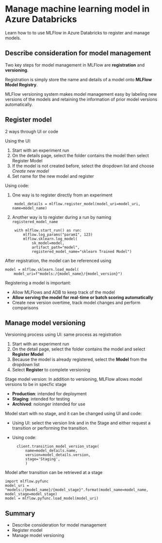 # Manage machine learning model in Azure Databricks

Learn how to to use MLFlow in Azure Databricks to register and manage models.

## Describe consideration for model management

Two key steps for model management in MLFlow are **registration** and **versioning**.

Registration is simply store the name and details of a model onto **MLFlow Model Registry**.

MLFlow versioning system makes model management easy by labeling new versions of the models and retaining the information of prior model versions automatically.

## Register model

2 ways through UI or code

Using the UI:
1. Start with an experiment run
2. On the details page, select the folder contains the model then select Register Model
3. If the model is not created before, select the dropdown list and choose *Create new model*
4. Set name for the new model and register

Using code:
1. One way is to register directly from an experiment

        model_details = mlflow.register_model(model_uri=model_uri, name=model_name)
2. Another way is to register during a run by naming `registered_model_name`

        with mlflow.start_run() as run:
            mlflow.log_params("param1", 123)
            mlflow.sklearn.log_model(
                sk_model=model,
                artifact_path="model",
                registered_model_name="sklearn Trained Model")

After registration, the model can be referenced using

    model = mlflow.sklearn.load_model(
        model_uri=f"models:/{model_name}/{model_version}")

Registering a model is important:
- Allow MLFlows and ADB to keep track of the model
- **Allow serving the model for real-time or batch scoring automatically**
- Create new version overtime, track model changes and perform comparisons

## Manage model versioning

Versioning process using UI: same process as registration
1. Start with an experiment run
2. On the detail page, select the folder contains the model and select **Register Model**
3. Because the model is already registered, select the **Model** from the dropdown list
4. Select **Register** to complete versioning

Stage model version: In addition to versioning, MLFlow allows model versions to be in specfic stage
- **Production**: intended for deployment
- **Staging**: intended for testing
- **Archived**: nolonger intended for use

Model start with no stage, and it can be changed using UI and code:
- Using UI: select the version link and in the Stage and either request a transition or performing the transition.
- Using code:

        client.transition_model_version_stage(
            name=model_details.name,
            version=model_details.version,
            stage='Staging',
            )

Model after transition can be retrieved at a stage

    import mlflow.pyfunc
    model_uri = "models:/{model_name}/{model_stage}".format(model_name=model_name, model_stage=model_stage)
    model = mlflow.pyfunc.load_model(model_uri)

## Summary

- Describe consideration for model management
- Register model
- Manage model versioning